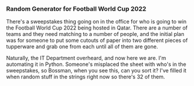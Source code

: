 ### Random Generator for Football World Cup 2022

There's a sweepstakes thing going on in the office for who is going to win the Football World Cup 2022 being hosted in Qatar. There are a number of teams and they need matching to a number of people, and the initial plan was for someone to put some cutouts of paper into two different pieces of tupperware and grab one from each until all of them are gone.

Naturally, the IT Department overheard, and now here we are. I'm automating it in Python. Someone's misplaced the sheet with who's in the sweepstakes, so Bossman, when you see this, can you sort it? I've filled it when random stuff in the strings right now so there's 32 of them.
